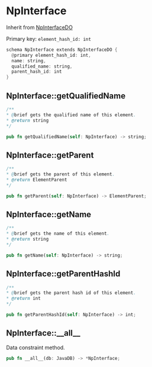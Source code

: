 # NpInterface

Inherit from [NpInterfaceDO](./NpInterfaceDO.md)

Primary key: `element_hash_id: int`

```rust
schema NpInterface extends NpInterfaceDO {
  @primary element_hash_id: int,
  name: string,
  qualified_name: string,
  parent_hash_id: int
}
```
## NpInterface::getQualifiedName

```java
/**
* @brief gets the qualified name of this element.
* @return string
*/
```
```rust
pub fn getQualifiedName(self: NpInterface) -> string;
```
## NpInterface::getParent

```java
/**
* @brief gets the parent of this element.
* @return ElementParent
*/
```
```rust
pub fn getParent(self: NpInterface) -> ElementParent;
```
## NpInterface::getName

```java
/**
* @brief gets the name of this element.
* @return string
*/
```
```rust
pub fn getName(self: NpInterface) -> string;
```
## NpInterface::getParentHashId

```java
/**
* @brief gets the parent hash id of this element.
* @return int
*/
```
```rust
pub fn getParentHashId(self: NpInterface) -> int;
```
## NpInterface::\_\_all\_\_

Data constraint method.

```rust
pub fn __all__(db: JavaDB) -> *NpInterface;
```
